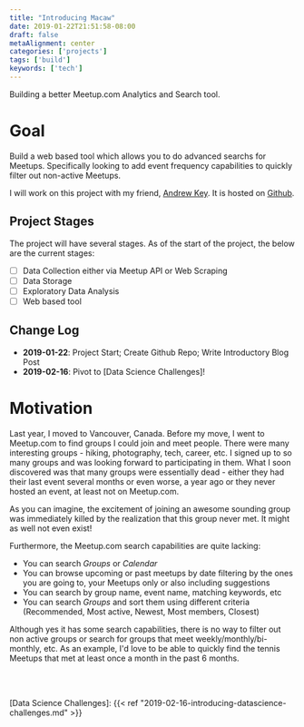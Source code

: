 ```yaml
---
title: "Introducing Macaw"
date: 2019-01-22T21:51:58-08:00
draft: false
metaAlignment: center
categories: ['projects']
tags: ['build']
keywords: ['tech']
---
```


Building a better Meetup.com Analytics and Search tool.

<!--more-->

<!-- toc -->

# Goal

Build a web based tool which allows you to do advanced searchs for Meetups. Specifically looking to add event frequency capabilities to quickly filter out non-active Meetups.

I will work on this project with my friend, [Andrew Key]. It is hosted on [Github]. 

## Project Stages

The project will have several stages. As of the start of the project, the below are the current stages:

- [ ] Data Collection either via Meetup API or Web Scraping
- [ ] Data Storage
- [ ] Exploratory Data Analysis
- [ ] Web based tool

## Change Log

- **2019-01-22**: Project Start; Create Github Repo; Write Introductory Blog Post 
- **2019-02-16**: Pivot to [Data Science Challenges]!

# Motivation

Last year, I moved to Vancouver, Canada. Before my move, I went to Meetup.com to find groups I could join and meet people. There were many interesting groups - hiking, photography, tech, career, etc. I signed up to so many groups and was looking forward to participating in them. What I soon discovered was that many groups were essentially dead - either they had their last event several months or even worse, a year ago or they never hosted an event, at least not on Meetup.com.

As you can imagine, the excitement of joining an awesome sounding group was immediately killed by the realization that this group never met. It might as well not even exist!

Furthermore, the Meetup.com search capabilities are quite lacking:

- You can search _Groups_ or _Calendar_
- You can browse upcoming or past meetups by date filtering by the ones you are going to, your Meetups only or also including suggestions
- You can search by group name, event name, matching keywords, etc
- You can search _Groups_ and sort them using different criteria (Recommended, Most active, Newest, Most members, Closest)

Although yes it has some search capabilities, there is no way to filter out non active groups or search for groups that meet weekly/monthly/bi-monthly, etc. As an example, I'd love to be able to quickly find the tennis Meetups that met at least once a month in the past 6 months.

<br/>

<!-- image classes="fancybox center clear" src="/images/post/2019-01-22-introducing-macaw/meetup_search_calendar.png" title="Meetup.com Calendar Search" >}} -->

<br/>

<!-- image classes="fancybox center clear" src="/images/post/2019-01-22-introducing-macaw/meetup_search_group.png" title="Meetup.com Group Search" >}} -->


[//]: # (References)

[Github]: https://github.com/johannesgiorgis/macaw
[Andrew Key]: https://github.com/redpanda-ai

[Data Science Challenges]: {{< ref "2019-02-16-introducing-datascience-challenges.md" >}}
